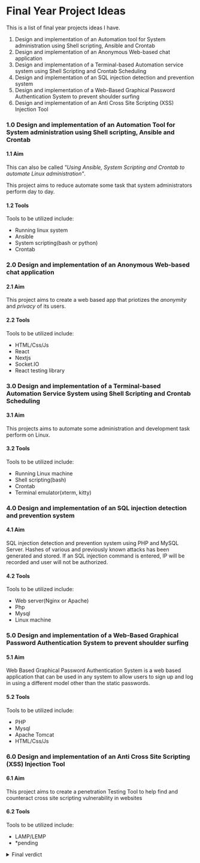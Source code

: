 # Final Year Project Ideas

This is a list of final year projects ideas I have.

1. Design and implementation of an Automation tool for System administration using Shell scripting, Ansible and Crontab
2. Design and implementation of an Anonymous Web-based chat application
3. Design and implementation of a Terminal-based Automation service system using Shell Scripting and Crontab Scheduling
4. Design and implementation of an SQL injection detection and prevention system
5. Design and implementation of a Web-Based Graphical Password Authentication System to prevent shoulder surfing
6. Design and implementation of an Anti Cross Site Scripting (XSS) Injection Tool

### 1.0 Design and implementation of an Automation Tool for System administration using Shell scripting, Ansible and Crontab

#### 1.1 Aim
This can also be called _"Using Ansible, System Scripting and Crontab to automate Linux administration"_.

This project aims to reduce automate some task that system administrators perform day to day.

#### 1.2 Tools
Tools to be utilized include:
- Running linux system
- Ansible
- System scripting(bash or python)
- Crontab

### 2.0 Design and implementation of an Anonymous Web-based chat application

#### 2.1 Aim
This project aims to create a web based app that priotizes the _anonymity_ and _privacy_ of its users.

#### 2.2 Tools
Tools to be utilized include:
- HTML/Css/Js
- React
- Nextjs
- Socket.IO
- React testing library

### 3.0 Design and implementation of a Terminal-based Automation Service System using Shell Scripting and Crontab Scheduling

#### 3.1 Aim
This projects aims to automate some administration and development task perform on Linux.

#### 3.2 Tools
Tools to be utilized include:
- Running Linux machine
- Shell scripting(bash)
- Crontab
- Terminal emulator(xterm, kitty)

### 4.0 Design and implementation of an SQL injection detection and prevention system

#### 4.1 Aim
SQL injection detection and prevention system using PHP and MySQL Server. Hashes of various and previously known attacks has been generated and stored. If an SQL injection command is entered, IP will be recorded and user will not be authorized.

#### 4.2 Tools
Tools to be utilized include:
- Web server(Nginx or Apache)
- Php
- Mysql
- Linux machine

### 5.0 Design and implementation of a Web-Based Graphical Password Authentication System to prevent shoulder surfing

#### 5.1 Aim
Web Based Graphical Password Authentication System is a web based application that can be used in any system to allow users to sign up and log in using a different model other than the static passwords.

#### 5.2 Tools
Tools to be utilized include:
- PHP
- Mysql
- Apache Tomcat
- HTML/Css/Js

### 6.0 Design and implementation of an Anti Cross Site Scripting (XSS) Injection Tool

#### 6.1 Aim
This project aims to create a penetration Testing Tool to help find and counteract cross site scripting vulnerability in websites

#### 6.2 Tools
Tools to be utilized include:
- LAMP/LEMP
- *pending

<details markdown='1'><summary>Final verdict
</summary>

- [x] Project 1 (6)
- [x] Project 2 (4)
- [x] Project 3 (5)
- [x] Project 4 (2)
- [x] Project 5 (3)
- [x] Project 6 (1)
</details>
